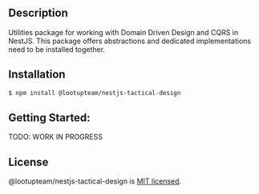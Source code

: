 ## Description

Utilities package for working with Domain Driven Design and CQRS in NestJS. This package offers abstractions and dedicated implementations need to be installed together.

## Installation

```bash
$ npm install @lootupteam/nestjs-tactical-design
```

## Getting Started:

TODO: WORK IN PROGRESS

## License

@lootupteam/nestjs-tactical-design is [MIT licensed](LICENSE).

